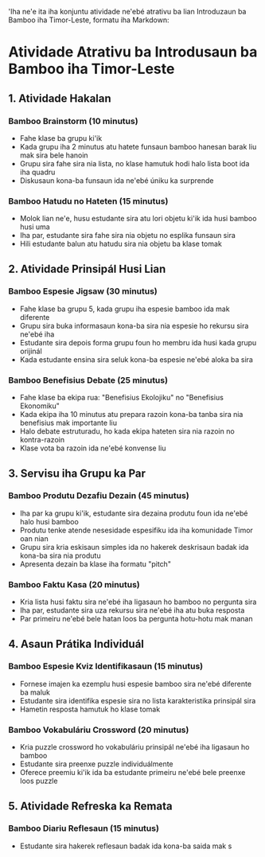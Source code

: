 'Iha ne'e ita iha konjuntu atividade ne'ebé atrativu ba lian Introduzaun ba Bamboo iha Timor-Leste, formatu iha Markdown:

# Atividade Atrativu ba Introdusaun ba Bamboo iha Timor-Leste

## 1. Atividade Hakalan

### Bamboo Brainstorm (10 minutus)
- Fahe klase ba grupu ki'ik
- Kada grupu iha 2 minutus atu hatete funsaun bamboo hanesan barak liu mak sira bele hanoin
- Grupu sira fahe sira nia lista, no klase hamutuk hodi halo lista boot ida iha quadru
- Diskusaun kona-ba funsaun ida ne'ebé úniku ka surprende

### Bamboo Hatudu no Hateten (15 minutus)
- Molok lian ne'e, husu estudante sira atu lori objetu ki'ik ida husi bamboo husi uma
- Iha par, estudante sira fahe sira nia objetu no esplika funsaun sira
- Hili estudante balun atu hatudu sira nia objetu ba klase tomak

## 2. Atividade Prinsipál Husi Lian

### Bamboo Espesie Jigsaw (30 minutus)
- Fahe klase ba grupu 5, kada grupu iha espesie bamboo ida mak diferente
- Grupu sira buka informasaun kona-ba sira nia espesie ho rekursu sira ne'ebé iha
- Estudante sira depois forma grupu foun ho membru ida husi kada grupu orijinál
- Kada estudante ensina sira seluk kona-ba espesie ne'ebé aloka ba sira

### Bamboo Benefisius Debate (25 minutus)
- Fahe klase ba ekipa rua: "Benefisius Ekolojiku" no "Benefisius Ekonomiku"
- Kada ekipa iha 10 minutus atu prepara razoin kona-ba tanba sira nia benefisius mak importante liu
- Halo debate estruturadu, ho kada ekipa hateten sira nia razoin no kontra-razoin
- Klase vota ba razoin ida ne'ebé konvense liu

## 3. Servisu iha Grupu ka Par

### Bamboo Produtu Dezafiu Dezain (45 minutus)
- Iha par ka grupu ki'ik, estudante sira dezaina produtu foun ida ne'ebé halo husi bamboo
- Produtu tenke atende nesesidade espesifiku ida iha komunidade Timor oan nian
- Grupu sira kria eskisaun simples ida no hakerek deskrisaun badak ida kona-ba sira nia produtu
- Apresenta dezain ba klase iha formatu "pitch"

### Bamboo Faktu Kasa (20 minutus)
- Kria lista husi faktu sira ne'ebé iha ligasaun ho bamboo no pergunta sira
- Iha par, estudante sira uza rekursu sira ne'ebé iha atu buka resposta
- Par primeiru ne'ebé bele hatan loos ba pergunta hotu-hotu mak manan

## 4. Asaun Prátika Individuál

### Bamboo Espesie Kviz Identifikasaun (15 minutus)
- Fornese imajen ka ezemplu husi espesie bamboo sira ne'ebé diferente ba maluk
- Estudante sira identifika espesie sira no lista karakteristika prinsipál sira
- Hametin resposta hamutuk ho klase tomak

### Bamboo Vokabuláriu Crossword (20 minutus)
- Kria puzzle crossword ho vokabuláriu prinsipál ne'ebé iha ligasaun ho bamboo
- Estudante sira preenxe puzzle individuálmente
- Oferece preemiu ki'ik ida ba estudante primeiru ne'ebé bele preenxe loos puzzle

## 5. Atividade Refreska ka Remata

### Bamboo Diariu Reflesaun (15 minutus)
- Estudante sira hakerek reflesaun badak ida kona-ba saida mak s